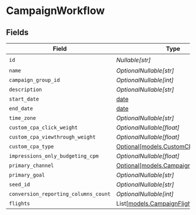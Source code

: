 # CampaignWorkflow


## Fields

| Field                                                                      | Type                                                                       | Required                                                                   | Description                                                                |
| -------------------------------------------------------------------------- | -------------------------------------------------------------------------- | -------------------------------------------------------------------------- | -------------------------------------------------------------------------- |
| `id`                                                                       | *Nullable[str]*                                                            | :heavy_check_mark:                                                         | N/A                                                                        |
| `name`                                                                     | *OptionalNullable[str]*                                                    | :heavy_minus_sign:                                                         | N/A                                                                        |
| `campaign_group_id`                                                        | *OptionalNullable[int]*                                                    | :heavy_minus_sign:                                                         | N/A                                                                        |
| `description`                                                              | *OptionalNullable[str]*                                                    | :heavy_minus_sign:                                                         | N/A                                                                        |
| `start_date`                                                               | [date](https://docs.python.org/3/library/datetime.html#date-objects)       | :heavy_minus_sign:                                                         | N/A                                                                        |
| `end_date`                                                                 | [date](https://docs.python.org/3/library/datetime.html#date-objects)       | :heavy_minus_sign:                                                         | N/A                                                                        |
| `time_zone`                                                                | *OptionalNullable[str]*                                                    | :heavy_minus_sign:                                                         | N/A                                                                        |
| `custom_cpa_click_weight`                                                  | *OptionalNullable[float]*                                                  | :heavy_minus_sign:                                                         | N/A                                                                        |
| `custom_cpa_viewthrough_weight`                                            | *OptionalNullable[float]*                                                  | :heavy_minus_sign:                                                         | N/A                                                                        |
| `custom_cpa_type`                                                          | [Optional[models.CustomCPAType]](../models/customcpatype.md)               | :heavy_minus_sign:                                                         | N/A                                                                        |
| `impressions_only_budgeting_cpm`                                           | *OptionalNullable[float]*                                                  | :heavy_minus_sign:                                                         | N/A                                                                        |
| `primary_channel`                                                          | [Optional[models.CampaignChannelType]](../models/campaignchanneltype.md)   | :heavy_minus_sign:                                                         | N/A                                                                        |
| `primary_goal`                                                             | *OptionalNullable[str]*                                                    | :heavy_minus_sign:                                                         | N/A                                                                        |
| `seed_id`                                                                  | *OptionalNullable[str]*                                                    | :heavy_minus_sign:                                                         | N/A                                                                        |
| `conversion_reporting_columns_count`                                       | *OptionalNullable[int]*                                                    | :heavy_minus_sign:                                                         | N/A                                                                        |
| `flights`                                                                  | List[[models.CampaignFlightWorkflow](../models/campaignflightworkflow.md)] | :heavy_minus_sign:                                                         | N/A                                                                        |
